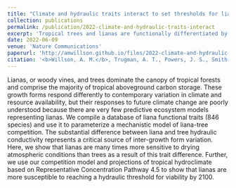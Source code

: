 ```yaml
---
title: "Climate and hydraulic traits interact to set thresholds for liana viability"
collection: publications
permalink: /publication/2022-climate-and-hydraulic-traits-interact
excerpt: 'Tropical trees and lianas are functionally differentiated by hydraulic traits, particularly the rate of water conductivity through the xylem. The difference in hydraulic traits explains difference in GPP at the individual plant level. Despite observations that lianas are most prevalent under drier hydroclimatic conditions at present, we show that liana GPP is more sensitive to projected drying hydroclimate in the future as a result of more acquisitive and vulnerable hydraulic functional traits.'
date: 2022-06-09
venue: 'Nature Communications'
paperurl: 'http://amwillson.github.io/files/2022-climate-and-hydraulic-traits-interact.pdf'
citation: '<b>Willson, A. M.</b>, Trugman, A. T., Powers, J. S., Smith-Martin, C. S. & Medvigy, D. (2022). &quot;Climate and hydraulic traits interact to set thresholds for liana viability.&quot; <i>Nat. Commun.</i> <b>13</b>:3332.'
---
```


Lianas, or woody vines, and trees dominate the canopy of tropical forests and comprise the majority of tropical aboveground carbon storage. These growth forms respond differently to contemporary variation in climate and resource availability, but their responses to future climate change are poorly understood because there are very few predictive ecosystem models representing lianas. We compile a database of liana functional traits (846 species) and use it to parameterize a mechanistic model of liana-tree competition. The substantial difference between liana and tree hydraulic conductivity represents a critical source of inter-growth form variation. Here, we show that lianas are many times more sensitive to drying atmospheric conditions than trees as a result of this trait difference. Further, we use our competition model and projections of tropical hydroclimate based on Representative Concentration Pathway 4.5 to show that lianas are more susceptible to reaching a hydraulic threshold for viability by 2100.